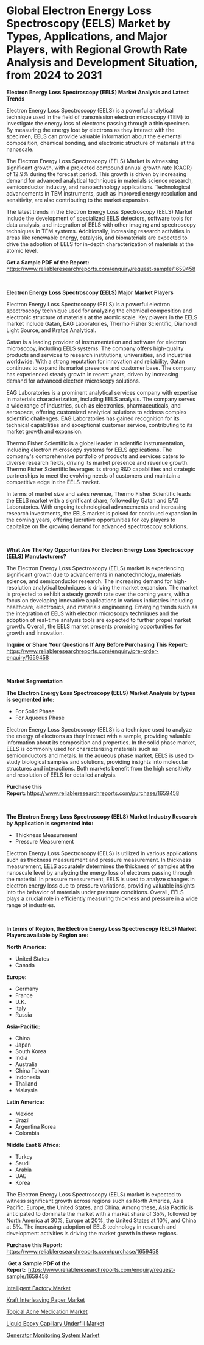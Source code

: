 <p><h1>Global Electron Energy Loss Spectroscopy (EELS) Market by Types, Applications, and Major Players, with Regional Growth Rate Analysis and Development Situation, from 2024 to 2031</h1></p><p><strong>Electron Energy Loss Spectroscopy (EELS) Market Analysis and Latest Trends</strong></p>
<p><p>Electron Energy Loss Spectroscopy (EELS) is a powerful analytical technique used in the field of transmission electron microscopy (TEM) to investigate the energy loss of electrons passing through a thin specimen. By measuring the energy lost by electrons as they interact with the specimen, EELS can provide valuable information about the elemental composition, chemical bonding, and electronic structure of materials at the nanoscale.</p><p>The Electron Energy Loss Spectroscopy (EELS) Market is witnessing significant growth, with a projected compound annual growth rate (CAGR) of 12.9% during the forecast period. This growth is driven by increasing demand for advanced analytical techniques in materials science research, semiconductor industry, and nanotechnology applications. Technological advancements in TEM instruments, such as improved energy resolution and sensitivity, are also contributing to the market expansion.</p><p>The latest trends in the Electron Energy Loss Spectroscopy (EELS) Market include the development of specialized EELS detectors, software tools for data analysis, and integration of EELS with other imaging and spectroscopy techniques in TEM systems. Additionally, increasing research activities in areas like renewable energy, catalysis, and biomaterials are expected to drive the adoption of EELS for in-depth characterization of materials at the atomic level.</p></p>
<p><strong>Get a Sample PDF of the Report:&nbsp;</strong> <a href="https://www.reliableresearchreports.com/enquiry/request-sample/1659458">https://www.reliableresearchreports.com/enquiry/request-sample/1659458</a></p>
<p>&nbsp;</p>
<p><strong>Electron Energy Loss Spectroscopy (EELS) Major Market Players</strong></p>
<p><p>Electron Energy Loss Spectroscopy (EELS) is a powerful electron spectroscopy technique used for analyzing the chemical composition and electronic structure of materials at the atomic scale. Key players in the EELS market include Gatan, EAG Laboratories, Thermo Fisher Scientific, Diamond Light Source, and Kratos Analytical.</p><p>Gatan is a leading provider of instrumentation and software for electron microscopy, including EELS systems. The company offers high-quality products and services to research institutions, universities, and industries worldwide. With a strong reputation for innovation and reliability, Gatan continues to expand its market presence and customer base. The company has experienced steady growth in recent years, driven by increasing demand for advanced electron microscopy solutions.</p><p>EAG Laboratories is a prominent analytical services company with expertise in materials characterization, including EELS analysis. The company serves a wide range of industries, such as electronics, pharmaceuticals, and aerospace, offering customized analytical solutions to address complex scientific challenges. EAG Laboratories has gained recognition for its technical capabilities and exceptional customer service, contributing to its market growth and expansion.</p><p>Thermo Fisher Scientific is a global leader in scientific instrumentation, including electron microscopy systems for EELS applications. The company's comprehensive portfolio of products and services caters to diverse research fields, driving its market presence and revenue growth. Thermo Fisher Scientific leverages its strong R&D capabilities and strategic partnerships to meet the evolving needs of customers and maintain a competitive edge in the EELS market.</p><p>In terms of market size and sales revenue, Thermo Fisher Scientific leads the EELS market with a significant share, followed by Gatan and EAG Laboratories. With ongoing technological advancements and increasing research investments, the EELS market is poised for continued expansion in the coming years, offering lucrative opportunities for key players to capitalize on the growing demand for advanced spectroscopy solutions.</p></p>
<p>&nbsp;</p>
<p><strong>What Are The Key Opportunities For Electron Energy Loss Spectroscopy (EELS) Manufacturers?</strong></p>
<p><p>The Electron Energy Loss Spectroscopy (EELS) market is experiencing significant growth due to advancements in nanotechnology, materials science, and semiconductor research. The increasing demand for high-resolution analytical techniques is driving the market expansion. The market is projected to exhibit a steady growth rate over the coming years, with a focus on developing innovative applications in various industries including healthcare, electronics, and materials engineering. Emerging trends such as the integration of EELS with electron microscopy techniques and the adoption of real-time analysis tools are expected to further propel market growth. Overall, the EELS market presents promising opportunities for growth and innovation.</p></p>
<p><strong>Inquire or Share Your Questions If Any Before Purchasing This Report:</strong> <a href="https://www.reliableresearchreports.com/enquiry/pre-order-enquiry/1659458">https://www.reliableresearchreports.com/enquiry/pre-order-enquiry/1659458</a></p>
<p>&nbsp;</p>
<p><strong>Market Segmentation</strong></p>
<p><strong>The Electron Energy Loss Spectroscopy (EELS) Market Analysis by types is segmented into:</strong></p>
<p><ul><li>For Solid Phase</li><li>For Aqueous Phase</li></ul></p>
<p><p>Electron Energy Loss Spectroscopy (EELS) is a technique used to analyze the energy of electrons as they interact with a sample, providing valuable information about its composition and properties. In the solid phase market, EELS is commonly used for characterizing materials such as semiconductors and metals. In the aqueous phase market, EELS is used to study biological samples and solutions, providing insights into molecular structures and interactions. Both markets benefit from the high sensitivity and resolution of EELS for detailed analysis.</p></p>
<p><strong>Purchase this Report:&nbsp;</strong><a href="https://www.reliableresearchreports.com/purchase/1659458">https://www.reliableresearchreports.com/purchase/1659458</a></p>
<p>&nbsp;</p>
<p><strong>The Electron Energy Loss Spectroscopy (EELS) Market Industry Research by Application is segmented into:</strong></p>
<p><ul><li>Thickness Measurement</li><li>Pressure Measurement</li></ul></p>
<p><p>Electron Energy Loss Spectroscopy (EELS) is utilized in various applications such as thickness measurement and pressure measurement. In thickness measurement, EELS accurately determines the thickness of samples at the nanoscale level by analyzing the energy loss of electrons passing through the material. In pressure measurement, EELS is used to analyze changes in electron energy loss due to pressure variations, providing valuable insights into the behavior of materials under pressure conditions. Overall, EELS plays a crucial role in efficiently measuring thickness and pressure in a wide range of industries.</p></p>
<p>&nbsp;</p>
<p><strong>In terms of Region, the Electron Energy Loss Spectroscopy (EELS) Market Players available by Region are:</strong></p>
<p>
    <p> <strong> North America: </strong>
        <ul>
            <li>United States</li>
            <li>Canada</li>
        </ul>
        </p> 
    <p> <strong> Europe: </strong>
        <ul>
            <li>Germany</li>
            <li>France</li>
            <li>U.K.</li>
            <li>Italy</li>
            <li>Russia</li>
        </ul>
        </p> 
    <p> <strong> Asia-Pacific: </strong>
        <ul>
            <li>China</li>
            <li>Japan</li>
            <li>South Korea</li>
            <li>India</li>
            <li>Australia</li>
            <li>China Taiwan</li>
            <li>Indonesia</li>
            <li>Thailand</li>
            <li>Malaysia</li>
        </ul>
        </p> 
    <p> <strong> Latin America: </strong>
        <ul>
            <li>Mexico</li>
            <li>Brazil</li>
            <li>Argentina Korea</li>
            <li>Colombia</li>
        </ul>
        </p> 
    <p> <strong> Middle East & Africa: </strong>
        <ul>
            <li>Turkey</li>
            <li>Saudi</li>
            <li>Arabia</li>
            <li>UAE</li>
            <li>Korea</li>
        </ul>
    </p>
    </p>
<p><p>The Electron Energy Loss Spectroscopy (EELS) market is expected to witness significant growth across regions such as North America, Asia Pacific, Europe, the United States, and China. Among these, Asia Pacific is anticipated to dominate the market with a market share of 35%, followed by North America at 30%, Europe at 20%, the United States at 10%, and China at 5%. The increasing adoption of EELS technology in research and development activities is driving the market growth in these regions.</p></p>
<p><strong>Purchase this Report: </strong><a href="https://www.reliableresearchreports.com/purchase/1659458">https://www.reliableresearchreports.com/purchase/1659458</a></p>
<p>&nbsp;<strong>Get a Sample PDF of the Report:&nbsp;&nbsp;</strong><a href="https://www.reliableresearchreports.com/enquiry/request-sample/1659458">https://www.reliableresearchreports.com/enquiry/request-sample/1659458</a></p>
<p><strong></strong></p>
<p><p><a href="https://medium.com/p/b324fa42112d/edit">Intelligent Factory Market</a></p><p><a href="https://github.com/marloy8/Market-Research-Report-List-3/blob/main/kraft-interleaving-paper-market.md">Kraft Interleaving Paper Market</a></p><p><a href="https://medium.com/p/b7a89e5bf52c/edit">Topical Acne Medication Market</a></p><p><a href="https://github.com/sougarounis/Market-Research-Report-List-2/blob/main/liquid-epoxy-capillary-underfill-market.md">Liquid Epoxy Capillary Underfill Market</a></p><p><a href="https://medium.com/p/6345ebdda333/edit">Generator Monitoring System Market</a></p></p>